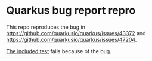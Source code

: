 # Quarkus bug report repro

This repo reproduces the bug in https://github.com/quarkusio/quarkus/issues/43372 and https://github.com/quarkusio/quarkus/issues/47204.

[The included test](./src/test/java/org/example/ExampleResourceTest.java) fails because of the bug.
